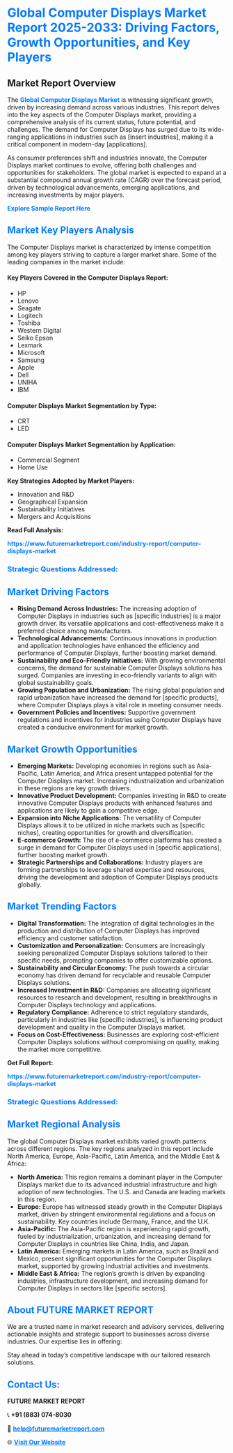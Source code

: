 <h1 style="color: #007BFF;">Global Computer Displays Market Report 2025-2033: Driving Factors, Growth Opportunities, and Key Players</h1>

<section id="overview">
<h2>Market Report Overview</h2>
<p>The <a href="https://www.futuremarketreport.com/industry-report/computer-displays-market" style="color: #007BFF; text-decoration: none;"><strong>Global Computer Displays Market</strong></a> is witnessing significant growth, driven by increasing demand across various industries. This report delves into the key aspects of the Computer Displays market, providing a comprehensive analysis of its current status, future potential, and challenges. The demand for Computer Displays has surged due to its wide-ranging applications in industries such as [insert industries], making it a critical component in modern-day [applications].</p>
<p>As consumer preferences shift and industries innovate, the Computer Displays market continues to evolve, offering both challenges and opportunities for stakeholders. The global market is expected to expand at a substantial compound annual growth rate (CAGR) over the forecast period, driven by technological advancements, emerging applications, and increasing investments by major players.</p>
</section>

<section id="overview">
<p><a href="https://www.futuremarketreport.com/request-sample/reportId=108903" style="color: #007BFF; text-decoration: none;"><strong>Explore Sample Report Here</strong></a></p>
</section>

<section id="key-players">
<h2 style="color: #007BFF;">Market Key Players Analysis</h2>
<p>The Computer Displays market is characterized by intense competition among key players striving to capture a larger market share. Some of the leading companies in the market include:</p>
<h4>Key Players Covered in the Computer Displays Report:</h4>
<ul><li>HP</li><li>Lenovo</li><li>Seagate</li><li>Logitech</li><li>Toshiba</li><li>Western Digital</li><li>Seiko Epson</li><li>Lexmark</li><li>Microsoft</li><li>Samsung</li><li>Apple</li><li>Dell</li><li>UNIHA</li><li>IBM</li></ul>
<h4>Computer Displays Market Segmentation by Type:</h4>
<ul><li>CRT</li><li>LED</li></ul>

<h4>Computer Displays Market Segmentation by Application:</h4>
<ul><li>Commercial Segment</li><li>Home Use</li></ul>
<p><strong>Key Strategies Adopted by Market Players:</strong></p>
<ul>
<li>Innovation and R&D</li>
<li>Geographical Expansion</li>
<li>Sustainability Initiatives</li>
<li>Mergers and Acquisitions</li>
</ul>
</section>

<section>
<p><strong>Read Full Analysis: </strong></p><a href="https://www.futuremarketreport.com/industry-report/computer-displays-market" style="color: #007BFF; text-decoration: none;"><strong>https://www.futuremarketreport.com/industry-report/computer-displays-market</strong></a>
<h3 style="color: #007BFF;">Strategic Questions Addressed:</h3>
</section>

<section id="driving-factors">
<h2 style="color: #007BFF;">Market Driving Factors</h2>
<ul>
<li><strong>Rising Demand Across Industries:</strong> The increasing adoption of Computer Displays in industries such as [specific industries] is a major growth driver. Its versatile applications and cost-effectiveness make it a preferred choice among manufacturers.</li>
<li><strong>Technological Advancements:</strong> Continuous innovations in production and application technologies have enhanced the efficiency and performance of Computer Displays, further boosting market demand.</li>
<li><strong>Sustainability and Eco-Friendly Initiatives:</strong> With growing environmental concerns, the demand for sustainable Computer Displays solutions has surged. Companies are investing in eco-friendly variants to align with global sustainability goals.</li>
<li><strong>Growing Population and Urbanization:</strong> The rising global population and rapid urbanization have increased the demand for [specific products], where Computer Displays plays a vital role in meeting consumer needs.</li>
<li><strong>Government Policies and Incentives:</strong> Supportive government regulations and incentives for industries using Computer Displays have created a conducive environment for market growth.</li>
</ul>
</section>

<section id="growth-opportunities">
<h2 style="color: #007BFF;">Market Growth Opportunities</h2>
<ul>
<li><strong>Emerging Markets:</strong> Developing economies in regions such as Asia-Pacific, Latin America, and Africa present untapped potential for the Computer Displays market. Increasing industrialization and urbanization in these regions are key growth drivers.</li>
<li><strong>Innovative Product Development:</strong> Companies investing in R&D to create innovative Computer Displays products with enhanced features and applications are likely to gain a competitive edge.</li>
<li><strong>Expansion into Niche Applications:</strong> The versatility of Computer Displays allows it to be utilized in niche markets such as [specific niches], creating opportunities for growth and diversification.</li>
<li><strong>E-commerce Growth:</strong> The rise of e-commerce platforms has created a surge in demand for Computer Displays used in [specific applications], further boosting market growth.</li>
<li><strong>Strategic Partnerships and Collaborations:</strong> Industry players are forming partnerships to leverage shared expertise and resources, driving the development and adoption of Computer Displays products globally.</li>
</ul>
</section>

<section id="trending-factors">
<h2 style="color: #007BFF;">Market Trending Factors</h2>
<ul>
<li><strong>Digital Transformation:</strong> The integration of digital technologies in the production and distribution of Computer Displays has improved efficiency and customer satisfaction.</li>
<li><strong>Customization and Personalization:</strong> Consumers are increasingly seeking personalized Computer Displays solutions tailored to their specific needs, prompting companies to offer customizable options.</li>
<li><strong>Sustainability and Circular Economy:</strong> The push towards a circular economy has driven demand for recyclable and reusable Computer Displays solutions.</li>
<li><strong>Increased Investment in R&D:</strong> Companies are allocating significant resources to research and development, resulting in breakthroughs in Computer Displays technology and applications.</li>
<li><strong>Regulatory Compliance:</strong> Adherence to strict regulatory standards, particularly in industries like [specific industries], is influencing product development and quality in the Computer Displays market.</li>
<li><strong>Focus on Cost-Effectiveness:</strong> Businesses are exploring cost-efficient Computer Displays solutions without compromising on quality, making the market more competitive.</li>
</ul>
</section>

<section>
<p><strong>Get Full Report: </strong></p><a href="https://www.futuremarketreport.com/industry-report/computer-displays-market" style="color: #007BFF; text-decoration: none;"><strong>https://www.futuremarketreport.com/industry-report/computer-displays-market</strong></a>
<h3 style="color: #007BFF;">Strategic Questions Addressed:</h3>
</section>


<section id="regional-analysis">
<h2 style="color: #007BFF;">Market Regional Analysis</h2>
<p>The global Computer Displays market exhibits varied growth patterns across different regions. The key regions analyzed in this report include North America, Europe, Asia-Pacific, Latin America, and the Middle East & Africa:</p>
<ul>
<li><strong>North America:</strong> This region remains a dominant player in the Computer Displays market due to its advanced industrial infrastructure and high adoption of new technologies. The U.S. and Canada are leading markets in this region.</li>
<li><strong>Europe:</strong> Europe has witnessed steady growth in the Computer Displays market, driven by stringent environmental regulations and a focus on sustainability. Key countries include Germany, France, and the U.K.</li>
<li><strong>Asia-Pacific:</strong> The Asia-Pacific region is experiencing rapid growth, fueled by industrialization, urbanization, and increasing demand for Computer Displays in countries like China, India, and Japan.</li>
<li><strong>Latin America:</strong> Emerging markets in Latin America, such as Brazil and Mexico, present significant opportunities for the Computer Displays market, supported by growing industrial activities and investments.</li>
<li><strong>Middle East & Africa:</strong> The region’s growth is driven by expanding industries, infrastructure development, and increasing demand for Computer Displays in sectors like [specific sectors].</li>
</ul>
</section>

<footer>
<h2 style="color: #007BFF;">About FUTURE MARKET REPORT</h2>
<p>We are a trusted name in market research and advisory services, delivering actionable insights and strategic support to businesses across diverse industries. Our expertise lies in offering:</p>

<p>Stay ahead in today’s competitive landscape with our tailored research solutions.</p>

<h2 style="color: #007BFF;">Contact Us:</h2>
<p><strong>FUTURE MARKET REPORT</strong></p>
<p>📞 <strong>+91 (883) 074-8030</strong></p>
<p>📧 <strong><a href="mailto:help@futuremarketreport.com" style="color: #007BFF;">help@futuremarketreport.com</a></strong></p>
<p>🌐 <strong><a href="https://www.futuremarketreport.com/" style="color: #007BFF;">Visit Our Website</a></strong></p>
</footer>